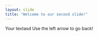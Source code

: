 ```yaml
---
layout: slide
title: "Welcome to our second slide!"
---
```

Your textasd
Use the left arrow to go back!
